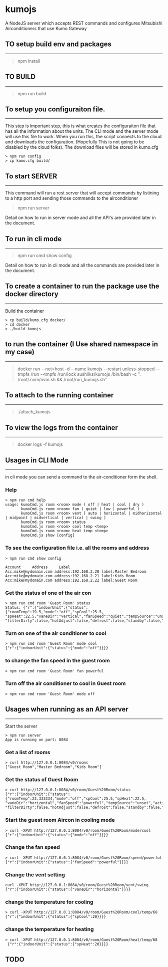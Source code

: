 
# kumojs

A NodeJS server which accepts REST commands and configures Mitsubishi Airconditioners that use Kumo Gateway


## TO setup build env and packages
---------
> npm install

## TO BUILD
---------
> npm run build
 
## To setup you configuraiton file. 
---------
This step is important step, this is what creates the configuraiton file that has all the information about the
units. The CLI mode and the server mode will use this file to work.
When you run this, the script connects to the cloud and downloads the configuration. (Hopefully This is not going 
 to be disabled by the cloud folks).
The download files will be stored in kumo.cfg

```
> npm run config
> cp kumo.cfg build/
```

## To start SERVER
---------
This command will run a rest server that will accept commands by listining to a http port and sending those commands
to the airconditioner

> npm run server

Detail on how to run in server mode and all the API's are provided later in the document.

## To run in cli mode
---------
>  npm run cmd show config

Detail on how to run in cli mode and all the commands are provided later in the document.


## To create a container to run the package use the docker directory
---------
Build the container
```
> cp build/kumo.cfg docker/
> cd docker
> ./build_kumojs
```

## to run the container (I Use shared namespace in my case)
---------
> docker run --net=host  -d --name kumojs --restart unless-stopped --tmpfs /run --tmpfs /run/lock sushilks/kumojs /bin/bash -c ". /root/.nvm/nvm.sh && /root/run_kumojs.sh"

## To attach to the running container
---------
> ./attach_kumojs

## To view the logs from the container
---------
> docker logs -f kumojs


## Usages in CLI Mode
---------
in cli mode you can send a command to the air-conditioner form the shell. 

### Help
```
> npm run cmd help
usage: kumoCmd.js room <room> mode ( off | heat | cool | dry )
       kumoCmd.js room <room> fan ( quiet | low | powerful )
       kumoCmd.js room <room> vent [ auto | horizontal | midhorizontal | midpoint | midvertical | vertical | swing ]
       kumoCmd.js room <room> status
       kumoCmd.js room <room> cool temp <temp>
       kumoCmd.js room <room> heat temp <temp>
       kumoCmd.js show [config]
```

### To see the configuration file i.e. all the rooms and address
```
> npm run cmd show config

Account 	Address 	Label
Acc:mike@mydomain.com address:192.168.2.20 label:Master Bedroom
Acc:mike@mydomain.com address:192.168.2.21 label:Kids Room
Acc:mike@mydomain.com address:192.168.2.22 label:Guest Room
```

### Get the status of one of the air con
```
> npm run cmd room 'Guest Room' status
Status: {"r":{"indoorUnit":{"status":{"roomTemp":19.5,"mode":"off","spCool":25.5,
"spHeat":22.5,"vaneDir":"vertical","fanSpeed":"quiet","tempSource":"unset","activeThermistor":"unset",
"filterDirty":false,"hotAdjust":false,"defrost":false,"standby":false,"runTest":0}}}}
```

### Turn on one of the air conditioner to cool
```
> npm run cmd room 'Guest Room' mode cool 
{"r":{"indoorUnit":{"status":{"mode":"off"}}}}
```

### to change the fan speed in the guest room
```
> npm run cmd room 'Guest Room' fan powerful

```

### Turn off the air conditioner to cool in Guest room
```
> npm run cmd room 'Guest Room' mode off 
```

## Usages when running as an API server
---------
Start the server 
```
> npm run server
App is running on port: 8084
```
### Get a list of rooms
 
 ```
 > curl http://127.0.0.1:8084/v0/rooms
 ["Guest Room","Master Bedroom","Kids Room"]
 ```
 
### Get the status of Guest Room
```
> curl http://127.0.0.1:8084/v0/room/Guest%20Room/status
{"r":{"indoorUnit":{"status":{"roomTemp":23.333334,"mode":"off","spCool":25.5,"spHeat":22.5,
"vaneDir":"horizontal","fanSpeed":"powerful","tempSource":"unset","activeThermistor":"unset",
"filterDirty":false,"hotAdjust":false,"defrost":false,"standby":false,"runTest":0}}}}
```

### Start the guest room Aircon in cooling mode
```
> curl -XPUT http://127.0.0.1:8084/v0/room/Guest%20Room/mode/cool
{"r":{"indoorUnit":{"status":{"mode":"off"}}}}
```

### Change the fan speed
 ```
 > curl -XPUT http://127.0.0.1:8084/v0/room/Guest%20Room/speed/powerful
 {"r":{"indoorUnit":{"status":{"fanSpeed":"powerful"}}}}
 ```
 
 ### Change the vent setting
 ```
 curl -XPUT http://127.0.0.1:8084/v0/room/Guest%20Room/vent/swing
 {"r":{"indoorUnit":{"status":{"vaneDir":"horizontal"}}}}
 ```
 
 ### change the temperature for cooling
  ```
  > curl -XPUT http://127.0.0.1:8084/v0/room/Guest%20Room/cool/temp/68
  {"r":{"indoorUnit":{"status":{"spCool":20}}}}
  ```
  
 ### change the temperature for heating
  ```
 > curl -XPUT http://127.0.0.1:8084/v0/room/Guest%20Room/heat/temp/68
   {"r":{"indoorUnit":{"status":{"spHeat":20}}}}
 ```
   
 
## TODO 
